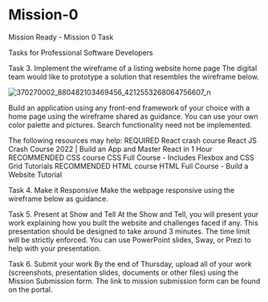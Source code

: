 # Mission-0
Mission Ready - Mission 0 Task

Tasks for Professional Software Developers

Task 3. Implement the wireframe of a listing website home page
The digital team would like to prototype a solution that resembles the wireframe below.

![370270002_880482103469456_4212553268064756607_n](https://github.com/db1340/Mission-0/assets/149652724/c772b66f-d901-432d-a20c-442dd07ada37)


Build an application using any front-end framework of your choice with a home page using the wireframe shared as guidance.
You can use your own color palette and pictures.
Search functionality need not be implemented.


The following resources may help:
REQUIRED React crash course React JS Crash Course 2022 | Build an App and Master React in 1 Hour
RECOMMENDED CSS course CSS Full Course - Includes Flexbox and CSS Grid Tutorials
RECOMMENDED HTML course HTML Full Course - Build a Website Tutorial


Task 4. Make it Responsive
Make the webpage responsive using the wireframe below as guidance.


Task 5. Present at Show and Tell
At the Show and Tell, you will present your work explaining how you built the website and challenges faced if any. This presentation should be designed to take around 3 minutes. The time limit will be strictly enforced. You can use PowerPoint slides, Sway, or Prezi to help with your presentation.


Task 6. Submit your work
By the end of Thursday, upload all of your work (screenshots, presentation slides, documents or other files) using the Mission Submission form. The link to mission submission form can be found on the portal. 
